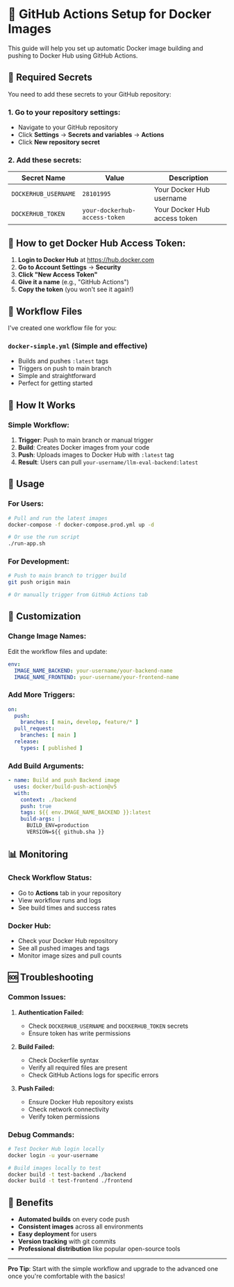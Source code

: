 # 🚀 GitHub Actions Setup for Docker Images

This guide will help you set up automatic Docker image building and pushing to Docker Hub using GitHub Actions.

## 🔑 Required Secrets

You need to add these secrets to your GitHub repository:

### 1. Go to your repository settings:
- Navigate to your GitHub repository
- Click **Settings** → **Secrets and variables** → **Actions**
- Click **New repository secret**

### 2. Add these secrets:

| Secret Name | Value | Description |
|-------------|-------|-------------|
| `DOCKERHUB_USERNAME` | `28101995` | Your Docker Hub username |
| `DOCKERHUB_TOKEN` | `your-dockerhub-access-token` | Your Docker Hub access token |

## 🔐 How to get Docker Hub Access Token:

1. **Login to Docker Hub** at https://hub.docker.com
2. **Go to Account Settings** → **Security**
3. **Click "New Access Token"**
4. **Give it a name** (e.g., "GitHub Actions")
5. **Copy the token** (you won't see it again!)

## 📁 Workflow Files

I've created one workflow file for you:

### **`docker-simple.yml`** (Simple and effective)
- Builds and pushes `:latest` tags
- Triggers on push to main branch
- Simple and straightforward
- Perfect for getting started

## 🎯 How It Works

### **Simple Workflow:**
1. **Trigger**: Push to main branch or manual trigger
2. **Build**: Creates Docker images from your code
3. **Push**: Uploads images to Docker Hub with `:latest` tag
4. **Result**: Users can pull `your-username/llm-eval-backend:latest`

## 🚀 Usage

### **For Users:**
```bash
# Pull and run the latest images
docker-compose -f docker-compose.prod.yml up -d

# Or use the run script
./run-app.sh
```

### **For Development:**
```bash
# Push to main branch to trigger build
git push origin main

# Or manually trigger from GitHub Actions tab
```

## 🔧 Customization

### **Change Image Names:**
Edit the workflow files and update:
```yaml
env:
  IMAGE_NAME_BACKEND: your-username/your-backend-name
  IMAGE_NAME_FRONTEND: your-username/your-frontend-name
```

### **Add More Triggers:**
```yaml
on:
  push:
    branches: [ main, develop, feature/* ]
  pull_request:
    branches: [ main ]
  release:
    types: [ published ]
```

### **Add Build Arguments:**
```yaml
- name: Build and push Backend image
  uses: docker/build-push-action@v5
  with:
    context: ./backend
    push: true
    tags: ${{ env.IMAGE_NAME_BACKEND }}:latest
    build-args: |
      BUILD_ENV=production
      VERSION=${{ github.sha }}
```

## 📊 Monitoring

### **Check Workflow Status:**
- Go to **Actions** tab in your repository
- View workflow runs and logs
- See build times and success rates

### **Docker Hub:**
- Check your Docker Hub repository
- See all pushed images and tags
- Monitor image sizes and pull counts

## 🆘 Troubleshooting

### **Common Issues:**

1. **Authentication Failed:**
   - Check `DOCKERHUB_USERNAME` and `DOCKERHUB_TOKEN` secrets
   - Ensure token has write permissions

2. **Build Failed:**
   - Check Dockerfile syntax
   - Verify all required files are present
   - Check GitHub Actions logs for specific errors

3. **Push Failed:**
   - Ensure Docker Hub repository exists
   - Check network connectivity
   - Verify token permissions

### **Debug Commands:**
```bash
# Test Docker Hub login locally
docker login -u your-username

# Build images locally to test
docker build -t test-backend ./backend
docker build -t test-frontend ./frontend
```

## 🎉 Benefits

- **Automated builds** on every code push
- **Consistent images** across all environments
- **Easy deployment** for users
- **Version tracking** with git commits
- **Professional distribution** like popular open-source tools

---

**Pro Tip**: Start with the simple workflow and upgrade to the advanced one once you're comfortable with the basics!

